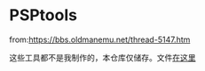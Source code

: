 # PSPtools
from:https://bbs.oldmanemu.net/thread-5147.htm

这些工具都不是我制作的，本仓库仅储存。文件[在这里](https://github.com/Little-Data/PSPtools/releases)
